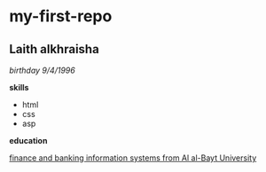 # my-first-repo
## Laith alkhraisha
 *birthday 9/4/1996*

 **skills**
- html
- css
- asp

 **education** 

[finance and banking information systems from Al al-Bayt University](https://www.aabu.edu.jo/)


